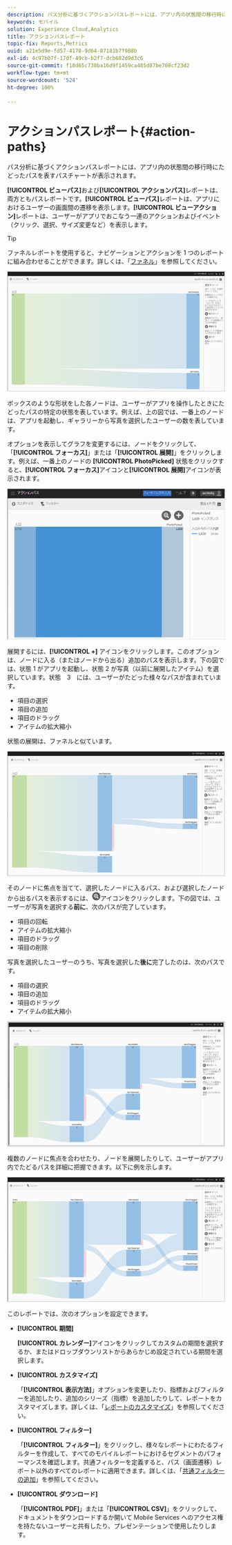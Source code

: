 ```yaml
---
description: パス分析に基づくアクションパスレポートには、アプリ内の状態間の移行時にたどったパスを表す遷移チャートが表示されます。
keywords: モバイル
solution: Experience Cloud,Analytics
title: アクションパスレポート
topic-fix: Reports,Metrics
uuid: a21e5d9e-fd57-4178-9d64-87181b7f988b
exl-id: 4c97b07f-17df-49cb-b2f7-dcb682d9d3c6
source-git-commit: f18d65c738ba16d9f1459ca485d87be708cf23d2
workflow-type: tm+mt
source-wordcount: '524'
ht-degree: 100%

---
```


# アクションパスレポート{#action-paths}

パス分析に基づくアクションパスレポートには、アプリ内の状態間の移行時にたどったパスを表すパスチャートが表示されます。

**[!UICONTROL ビューパス]**&#x200B;および&#x200B;**[!UICONTROL アクションパス]**&#x200B;レポートは、両方ともパスレポートです。**[!UICONTROL ビューパス]**&#x200B;レポートは、アプリにおけるユーザーの画面間の遷移を表示します。**[!UICONTROL ビューアクション]**&#x200B;レポートは、ユーザーがアプリでおこなう一連のアクションおよびイベント（クリック、選択、サイズ変更など）を表示します。

>[!TIP]
>
>ファネルレポートを使用すると、ナビゲーションとアクションを 1 つのレポートに組み合わせることができます。詳しくは、「[ファネル](/help/using/usage/reports-funnel.md)」を参照してください。

![](assets/action_paths.png)

ボックスのような形状をした各ノードは、ユーザーがアプリを操作したときにたどったパスの特定の状態を表しています。例えば、上の図では、一番上のノードは、アプリを起動し、ギャラリーから写真を選択したユーザーの数を表しています。

オプションを表示してグラフを変更するには、ノードをクリックして、「**[!UICONTROL フォーカス]**」または「**[!UICONTROL 展開]**」をクリックします。例えば、一番上のノードの **[!UICONTROL PhotoPicked]** 状態をクリックすると、**[!UICONTROL フォーカス]**&#x200B;アイコンと&#x200B;**[!UICONTROL 展開]**&#x200B;アイコンが表示されます。

![](assets/action_paths_icons.png)

展開するには、**[!UICONTROL +]** アイコンをクリックします。このオプションは、ノードに入る（またはノードから出る）追加のパスを表示します。下の図では、状態 1 がアプリを起動し、状態 2 が写真（以前に展開したアイテム）を選択しています。状態　3　には、ユーザーがたどった様々なパスが含まれています。

* 項目の選択
* 項目の追加
* 項目のドラッグ
* アイテムの拡大縮小

状態の展開は、ファネルと似ています。

![アクションパスの展開](assets/action_paths_expand.png)

そのノードに焦点を当てて、選択したノードに入るパス、および選択したノードから出るパスを表示するには、![フォーカスアイコン](assets/icon_focus.png)アイコンをクリックします。下の図では、ユーザーが写真を選択する&#x200B;**前に**、次のパスが完了しています。

* 項目の回転
* アイテムの拡大縮小
* 項目のドラッグ
* 項目の削除

写真を選択したユーザーのうち、写真を選択した&#x200B;**後に**&#x200B;完了したのは、次のパスです。

* 項目の選択
* 項目の追加
* 項目のドラッグ
* アイテムの拡大縮小

![アクションパスフォーカス](assets/action_paths_focus.png)

複数のノードに焦点を合わせたり、ノードを展開したりして、ユーザーがアプリ内でたどるパスを詳細に把握できます。以下に例を示します。

![アクションパスマルチ](assets/action_paths_mult.png)

このレポートでは、次のオプションを設定できます。

* **[!UICONTROL 期間]**

   **[!UICONTROL カレンダー]**&#x200B;アイコンをクリックしてカスタムの期間を選択するか、またはドロップダウンリストからあらかじめ設定されている期間を選択します。

* **[!UICONTROL カスタマイズ]**

   「**[!UICONTROL 表示方法]**」オプションを変更したり、指標およびフィルターを追加したり、追加のシリーズ（指標）を追加したりして、レポートをカスタマイズします。詳しくは、「[レポートのカスタマイズ](/help/using/usage/reports-customize/reports-customize.md)」を参照してください。

* **[!UICONTROL フィルター]**

   「**[!UICONTROL フィルター]**」をクリックし、様々なレポートにわたるフィルターを作成して、すべてのモバイルレポートにおけるセグメントのパフォーマンスを確認します。共通フィルターを定義すると、パス（画面遷移）レポート以外のすべてのレポートに適用できます。詳しくは、「[共通フィルターの追加](/help/using/usage/reports-customize/t-sticky-filter.md)」を参照してください。

* **[!UICONTROL ダウンロード]**

   「**[!UICONTROL PDF]**」または「**[!UICONTROL CSV]**」をクリックして、ドキュメントをダウンロードするか開いて Mobile Services へのアクセス権を持たないユーザーと共有したり、プレゼンテーションで使用したりします。
